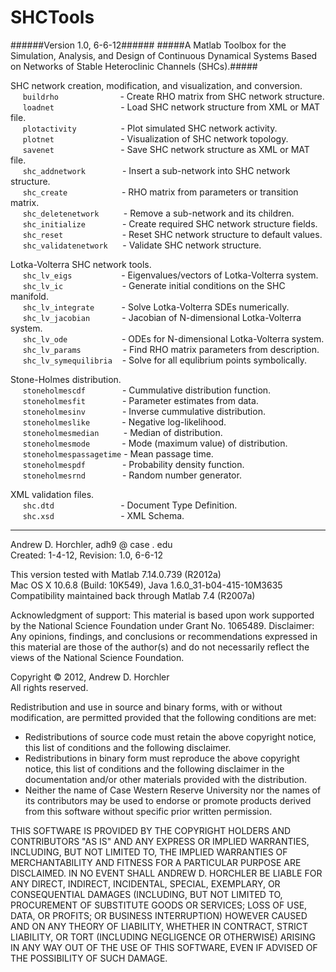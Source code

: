 SHCTools
========
######Version 1.0, 6-6-12######
#####A Matlab Toolbox for the Simulation, Analysis, and Design of Continuous Dynamical Systems Based on Networks of Stable Heteroclinic Channels (SHCs).#####


SHC network creation, modification, and visualization, and conversion.  
&nbsp;&nbsp;&nbsp;&nbsp;&nbsp;```buildrho```&nbsp;&nbsp;&nbsp;&nbsp;&nbsp;&nbsp;&nbsp;&nbsp;&nbsp;&nbsp;&nbsp;&nbsp;&nbsp;&nbsp;&nbsp;&nbsp;&nbsp;&nbsp;&nbsp;&nbsp;&nbsp;&nbsp;&nbsp;&nbsp;&nbsp;- Create RHO matrix from SHC network structure.  
&nbsp;&nbsp;&nbsp;&nbsp;&nbsp;```loadnet```&nbsp;&nbsp;&nbsp;&nbsp;&nbsp;&nbsp;&nbsp;&nbsp;&nbsp;&nbsp;&nbsp;&nbsp;&nbsp;&nbsp;&nbsp;&nbsp;&nbsp;&nbsp;&nbsp;&nbsp;&nbsp;&nbsp;&nbsp;&nbsp;&nbsp;&nbsp;&nbsp;- Load SHC network structure from XML or MAT file.  
&nbsp;&nbsp;&nbsp;&nbsp;&nbsp;```plotactivity```&nbsp;&nbsp;&nbsp;&nbsp;&nbsp;&nbsp;&nbsp;&nbsp;&nbsp;&nbsp;&nbsp;&nbsp;&nbsp;&nbsp;&nbsp;&nbsp;&nbsp;&nbsp;- Plot simulated SHC network activity.  
&nbsp;&nbsp;&nbsp;&nbsp;&nbsp;```plotnet```&nbsp;&nbsp;&nbsp;&nbsp;&nbsp;&nbsp;&nbsp;&nbsp;&nbsp;&nbsp;&nbsp;&nbsp;&nbsp;&nbsp;&nbsp;&nbsp;&nbsp;&nbsp;&nbsp;&nbsp;&nbsp;&nbsp;&nbsp;&nbsp;&nbsp;&nbsp;&nbsp;- Visualization of SHC network topology.  
&nbsp;&nbsp;&nbsp;&nbsp;&nbsp;```savenet```&nbsp;&nbsp;&nbsp;&nbsp;&nbsp;&nbsp;&nbsp;&nbsp;&nbsp;&nbsp;&nbsp;&nbsp;&nbsp;&nbsp;&nbsp;&nbsp;&nbsp;&nbsp;&nbsp;&nbsp;&nbsp;&nbsp;&nbsp;&nbsp;&nbsp;&nbsp;&nbsp;- Save SHC network structure as XML or MAT file.  
&nbsp;&nbsp;&nbsp;&nbsp;&nbsp;```shc_addnetwork```&nbsp;&nbsp;&nbsp;&nbsp;&nbsp;&nbsp;&nbsp;&nbsp;&nbsp;&nbsp;&nbsp;&nbsp;&nbsp;&nbsp;&nbsp;- Insert a sub-network into SHC network structure.  
&nbsp;&nbsp;&nbsp;&nbsp;&nbsp;```shc_create```&nbsp;&nbsp;&nbsp;&nbsp;&nbsp;&nbsp;&nbsp;&nbsp;&nbsp;&nbsp;&nbsp;&nbsp;&nbsp;&nbsp;&nbsp;&nbsp;&nbsp;&nbsp;&nbsp;&nbsp;&nbsp;&nbsp;- RHO matrix from parameters or transition matrix.  
&nbsp;&nbsp;&nbsp;&nbsp;&nbsp;```shc_deletenetwork```&nbsp;&nbsp;&nbsp;&nbsp;&nbsp;&nbsp;&nbsp;&nbsp;&nbsp;&nbsp;- Remove a sub-network and its children.  
&nbsp;&nbsp;&nbsp;&nbsp;&nbsp;```shc_initialize```&nbsp;&nbsp;&nbsp;&nbsp;&nbsp;&nbsp;&nbsp;&nbsp;&nbsp;&nbsp;&nbsp;&nbsp;&nbsp;&nbsp;&nbsp;- Create required SHC network structure fields.  
&nbsp;&nbsp;&nbsp;&nbsp;&nbsp;```shc_reset```&nbsp;&nbsp;&nbsp;&nbsp;&nbsp;&nbsp;&nbsp;&nbsp;&nbsp;&nbsp;&nbsp;&nbsp;&nbsp;&nbsp;&nbsp;&nbsp;&nbsp;&nbsp;&nbsp;&nbsp;&nbsp;&nbsp;&nbsp;&nbsp;- Reset SHC network structure to default values.  
&nbsp;&nbsp;&nbsp;&nbsp;&nbsp;```shc_validatenetwork```&nbsp;&nbsp;&nbsp;&nbsp;&nbsp;&nbsp;- Validate SHC network structure.

Lotka-Volterra SHC network tools.  
&nbsp;&nbsp;&nbsp;&nbsp;&nbsp;```shc_lv_eigs```&nbsp;&nbsp;&nbsp;&nbsp;&nbsp;&nbsp;&nbsp;&nbsp;&nbsp;&nbsp;&nbsp;&nbsp;&nbsp;&nbsp;&nbsp;&nbsp;&nbsp;&nbsp;&nbsp;&nbsp;- Eigenvalues/vectors of Lotka-Volterra system.  
&nbsp;&nbsp;&nbsp;&nbsp;&nbsp;```shc_lv_ic```&nbsp;&nbsp;&nbsp;&nbsp;&nbsp;&nbsp;&nbsp;&nbsp;&nbsp;&nbsp;&nbsp;&nbsp;&nbsp;&nbsp;&nbsp;&nbsp;&nbsp;&nbsp;&nbsp;&nbsp;&nbsp;&nbsp;&nbsp;&nbsp;- Generate initial conditions on the SHC manifold.  
&nbsp;&nbsp;&nbsp;&nbsp;&nbsp;```shc_lv_integrate```&nbsp;&nbsp;&nbsp;&nbsp;&nbsp;&nbsp;&nbsp;&nbsp;&nbsp;&nbsp;&nbsp;- Solve Lotka-Volterra SDEs numerically.  
&nbsp;&nbsp;&nbsp;&nbsp;&nbsp;```shc_lv_jacobian```&nbsp;&nbsp;&nbsp;&nbsp;&nbsp;&nbsp;&nbsp;&nbsp;&nbsp;&nbsp;&nbsp;&nbsp;&nbsp;- Jacobian of N-dimensional Lotka-Volterra system.  
&nbsp;&nbsp;&nbsp;&nbsp;&nbsp;```shc_lv_ode```&nbsp;&nbsp;&nbsp;&nbsp;&nbsp;&nbsp;&nbsp;&nbsp;&nbsp;&nbsp;&nbsp;&nbsp;&nbsp;&nbsp;&nbsp;&nbsp;&nbsp;&nbsp;&nbsp;&nbsp;&nbsp;&nbsp;- ODEs for N-dimensional Lotka-Volterra system.  
&nbsp;&nbsp;&nbsp;&nbsp;&nbsp;```shc_lv_params```&nbsp;&nbsp;&nbsp;&nbsp;&nbsp;&nbsp;&nbsp;&nbsp;&nbsp;&nbsp;&nbsp;&nbsp;&nbsp;&nbsp;&nbsp;&nbsp;&nbsp;- Find RHO matrix parameters from description.  
&nbsp;&nbsp;&nbsp;&nbsp;&nbsp;```shc_lv_symequilibria```&nbsp;&nbsp;&nbsp;&nbsp;- Solve for all equlibrium points symbolically.

Stone-Holmes distribution.  
&nbsp;&nbsp;&nbsp;&nbsp;&nbsp;```stoneholmescdf```&nbsp;&nbsp;&nbsp;&nbsp;&nbsp;&nbsp;&nbsp;&nbsp;&nbsp;&nbsp;&nbsp;&nbsp;&nbsp;&nbsp;&nbsp;- Cummulative distribution function.  
&nbsp;&nbsp;&nbsp;&nbsp;&nbsp;```stoneholmesfit```&nbsp;&nbsp;&nbsp;&nbsp;&nbsp;&nbsp;&nbsp;&nbsp;&nbsp;&nbsp;&nbsp;&nbsp;&nbsp;&nbsp;&nbsp;- Parameter estimates from data.  
&nbsp;&nbsp;&nbsp;&nbsp;&nbsp;```stoneholmesinv```&nbsp;&nbsp;&nbsp;&nbsp;&nbsp;&nbsp;&nbsp;&nbsp;&nbsp;&nbsp;&nbsp;&nbsp;&nbsp;&nbsp;&nbsp;- Inverse cummulative distribution.  
&nbsp;&nbsp;&nbsp;&nbsp;&nbsp;```stoneholmeslike```&nbsp;&nbsp;&nbsp;&nbsp;&nbsp;&nbsp;&nbsp;&nbsp;&nbsp;&nbsp;&nbsp;&nbsp;&nbsp;- Negative log-likelihood.  
&nbsp;&nbsp;&nbsp;&nbsp;&nbsp;```stoneholmesmedian```&nbsp;&nbsp;&nbsp;&nbsp;&nbsp;&nbsp;&nbsp;&nbsp;&nbsp;&nbsp;- Median of distribution.   
&nbsp;&nbsp;&nbsp;&nbsp;&nbsp;```stoneholmesmode```&nbsp;&nbsp;&nbsp;&nbsp;&nbsp;&nbsp;&nbsp;&nbsp;&nbsp;&nbsp;&nbsp;&nbsp;&nbsp;- Mode (maximum value) of distribution.  
&nbsp;&nbsp;&nbsp;&nbsp;&nbsp;```stoneholmespassagetime```&nbsp;- Mean passage time.  
&nbsp;&nbsp;&nbsp;&nbsp;&nbsp;```stoneholmespdf```&nbsp;&nbsp;&nbsp;&nbsp;&nbsp;&nbsp;&nbsp;&nbsp;&nbsp;&nbsp;&nbsp;&nbsp;&nbsp;&nbsp;&nbsp;- Probability density function.  
&nbsp;&nbsp;&nbsp;&nbsp;&nbsp;```stoneholmesrnd```&nbsp;&nbsp;&nbsp;&nbsp;&nbsp;&nbsp;&nbsp;&nbsp;&nbsp;&nbsp;&nbsp;&nbsp;&nbsp;&nbsp;&nbsp;- Random number generator.

XML validation files.  
&nbsp;&nbsp;&nbsp;&nbsp;&nbsp;```shc.dtd```&nbsp;&nbsp;&nbsp;&nbsp;&nbsp;&nbsp;&nbsp;&nbsp;&nbsp;&nbsp;&nbsp;&nbsp;&nbsp;&nbsp;&nbsp;&nbsp;&nbsp;&nbsp;&nbsp;&nbsp;&nbsp;&nbsp;&nbsp;&nbsp;&nbsp;&nbsp;&nbsp;- Document Type Definition.  
&nbsp;&nbsp;&nbsp;&nbsp;&nbsp;```shc.xsd```&nbsp;&nbsp;&nbsp;&nbsp;&nbsp;&nbsp;&nbsp;&nbsp;&nbsp;&nbsp;&nbsp;&nbsp;&nbsp;&nbsp;&nbsp;&nbsp;&nbsp;&nbsp;&nbsp;&nbsp;&nbsp;&nbsp;&nbsp;&nbsp;&nbsp;&nbsp;&nbsp;- XML Schema.

--------

Andrew D. Horchler, adh9 @ case . edu  
Created: 1-4-12, Revision: 1.0, 6-6-12  

This version tested with Matlab 7.14.0.739 (R2012a)  
Mac OS X 10.6.8 (Build: 10K549), Java 1.6.0_31-b04-415-10M3635  
Compatibility maintained back through Matlab 7.4 (R2007a)  

Acknowledgment of support: This material is based upon work supported by the National Science Foundation under Grant No.&nbsp;1065489. Disclaimer: Any opinions, findings, and conclusions or recommendations expressed in this material are those of the author(s) and do not necessarily reflect the views of the National Science Foundation.

Copyright &copy; 2012, Andrew D. Horchler  
All rights reserved.  

Redistribution and use in source and binary forms, with or without modification, are permitted provided that the following conditions are met:
 * Redistributions of source code must retain the above copyright notice, this list of conditions and the following disclaimer.
 * Redistributions in binary form must reproduce the above copyright notice, this list of conditions and the following disclaimer in the documentation and/or other materials provided with the distribution.
 * Neither the name of Case Western Reserve University nor the names of its contributors may be used to endorse or promote products derived from this software without specific prior written permission.

THIS SOFTWARE IS PROVIDED BY THE COPYRIGHT HOLDERS AND CONTRIBUTORS "AS IS" AND ANY EXPRESS OR IMPLIED WARRANTIES, INCLUDING, BUT NOT LIMITED TO, THE IMPLIED WARRANTIES OF MERCHANTABILITY AND FITNESS FOR A PARTICULAR PURPOSE ARE DISCLAIMED. IN NO EVENT SHALL ANDREW D. HORCHLER BE LIABLE FOR ANY DIRECT, INDIRECT, INCIDENTAL, SPECIAL, EXEMPLARY, OR CONSEQUENTIAL DAMAGES (INCLUDING, BUT NOT LIMITED TO, PROCUREMENT OF SUBSTITUTE GOODS OR SERVICES; LOSS OF USE, DATA, OR PROFITS; OR BUSINESS INTERRUPTION) HOWEVER CAUSED AND ON ANY THEORY OF LIABILITY, WHETHER IN CONTRACT, STRICT LIABILITY, OR TORT (INCLUDING NEGLIGENCE OR OTHERWISE) ARISING IN ANY WAY OUT OF THE USE OF THIS SOFTWARE, EVEN IF ADVISED OF THE POSSIBILITY OF SUCH DAMAGE.